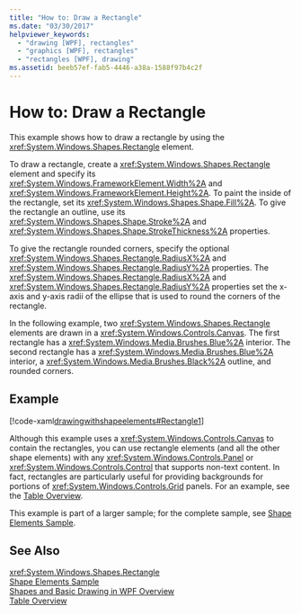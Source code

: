 ```yaml
---
title: "How to: Draw a Rectangle"
ms.date: "03/30/2017"
helpviewer_keywords: 
  - "drawing [WPF], rectangles"
  - "graphics [WPF], rectangles"
  - "rectangles [WPF], drawing"
ms.assetid: beeb57ef-fab5-4446-a38a-1588f97b4c2f
---
```

# How to: Draw a Rectangle
This example shows how to draw a rectangle by using the <xref:System.Windows.Shapes.Rectangle> element.  
  
 To draw a rectangle, create a <xref:System.Windows.Shapes.Rectangle> element and specify its <xref:System.Windows.FrameworkElement.Width%2A> and <xref:System.Windows.FrameworkElement.Height%2A>. To paint the inside of the rectangle, set its <xref:System.Windows.Shapes.Shape.Fill%2A>. To give the rectangle an outline, use its <xref:System.Windows.Shapes.Shape.Stroke%2A> and <xref:System.Windows.Shapes.Shape.StrokeThickness%2A> properties.  
  
 To give the rectangle rounded corners, specify the optional <xref:System.Windows.Shapes.Rectangle.RadiusX%2A> and <xref:System.Windows.Shapes.Rectangle.RadiusY%2A> properties. The <xref:System.Windows.Shapes.Rectangle.RadiusX%2A> and <xref:System.Windows.Shapes.Rectangle.RadiusY%2A> properties set the x-axis and y-axis radii of the ellipse that is used to round the corners of the rectangle.  
  
 In the following example, two <xref:System.Windows.Shapes.Rectangle> elements are drawn in a <xref:System.Windows.Controls.Canvas>. The first rectangle has a <xref:System.Windows.Media.Brushes.Blue%2A> interior. The second rectangle has a <xref:System.Windows.Media.Brushes.Blue%2A> interior, a <xref:System.Windows.Media.Brushes.Black%2A> outline, and rounded corners.  
  
## Example  
 [!code-xaml[drawingwithshapeelements#Rectangle1](../../../../samples/snippets/csharp/VS_Snippets_Wpf/DrawingWithShapeElements/CS/rectangleexample.xaml#rectangle1)]  
  
 Although this example uses a <xref:System.Windows.Controls.Canvas> to contain the rectangles, you can use rectangle elements (and all the other shape elements) with any <xref:System.Windows.Controls.Panel> or <xref:System.Windows.Controls.Control> that supports non-text content. In fact, rectangles are particularly useful for providing backgrounds for portions of <xref:System.Windows.Controls.Grid> panels. For an example, see the [Table Overview](../../../../docs/framework/wpf/advanced/table-overview.md).  
  
 This example is part of a larger sample; for the complete sample, see [Shape Elements Sample](https://go.microsoft.com/fwlink/?LinkID=160037).  
  
## See Also  
 <xref:System.Windows.Shapes.Rectangle>  
 [Shape Elements Sample](https://go.microsoft.com/fwlink/?LinkID=160037)  
 [Shapes and Basic Drawing in WPF Overview](../../../../docs/framework/wpf/graphics-multimedia/shapes-and-basic-drawing-in-wpf-overview.md)  
 [Table Overview](../../../../docs/framework/wpf/advanced/table-overview.md)
